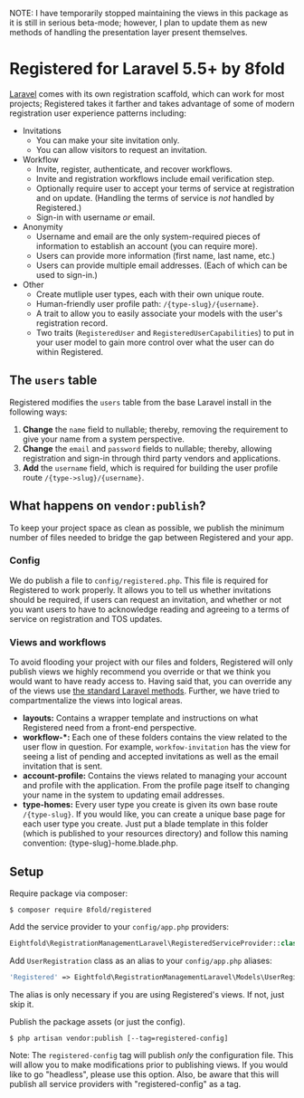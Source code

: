 NOTE: I have temporarily stopped maintaining the views in this package as it is still in serious beta-mode; however, I plan to update them as new methods of handling the presentation layer present themselves.

# Registered for Laravel 5.5+ by 8fold

[Laravel](https://laravel.com) comes with its own registration scaffold, which can work for most projects; Registered takes it farther and takes advantage of some of modern registration user experience patterns including:

- Invitations
  - You can make your site invitation only.
  - You can allow visitors to request an invitation.
- Workflow
  - Invite, register, authenticate, and recover workflows.
  - Invite and registration workflows include email verification step.
  - Optionally require user to accept your terms of service at registration and on update. (Handling the terms of service is *not* handled by Registered.)
  - Sign-in with username *or* email.
- Anonymity
  - Username and email are the only system-required pieces of information to establish an account (you can require more).
  - Users can provide more information (first name, last name, etc.)
  - Users can provide multiple email addresses. (Each of which can be used to sign-in.)
- Other
  - Create mutliple user types, each with their own unique route.
  - Human-friendly user profile path: `/{type-slug}/{username}`.
  - A trait to allow you to easily associate your models with the user's registration record.
  - Two traits (`RegisteredUser` and `RegisteredUserCapabilities`) to put in your user model to gain more control over what the user can do within Registered.

## The `users` table

Registered modifies the `users` table from the base Laravel install in the following ways:

1. **Change** the `name` field to nullable; thereby, removing the requirement to give your name from a system perspective.
2. **Change** the `email` and `password` fields to nullable; thereby, allowing registration and sign-in through third party vendors and applications.
3. **Add** the `username` field, which is required for building the user profile route `/{type->slug}/{username}`.

## What happens on `vendor:publish`?

To keep your project space as clean as possible, we publish the minimum number of files needed to bridge the gap between Registered and your app.

### Config

We do publish a file to `config/registered.php`. This file is required for Registered to work properly. It allows you to tell us whether invitations should be required, if users can request an invitation, and whether or not you want users to have to acknowledge reading and agreeing to a terms of service on registration and TOS updates.

### Views and workflows

To avoid flooding your project with our files and folders, Registered will only publish views we highly recommend you override or that we think you would want to have ready access to. Having said that, you can override any of the views use [the standard Laravel methods](https://laravel.com/docs/5.5/packages#views). Further, we have tried to compartmentalize the views into logical areas.

- **layouts:** Contains a wrapper template and instructions on what Registered need from a front-end perspective.
- **workflow-*:** Each one of these folders contains the view related to the user flow in question. For example, `workfow-invitation` has the view for seeing a list of pending and accepted invitations as well as the email invitation that is sent.
- **account-profile:** Contains the views related to managing your account and profile with the application. From the profile page itself to changing your name in the system to updating email addresses.
- **type-homes:** Every user type you create is given its own base route `/{type-slug}`. If you would like, you can create a unique base page for each user type you create. Just put a blade template in this folder (which is published to your resources directory) and follow this naming convention: {type-slug}-home.blade.php.

## Setup

Require package via composer:

```
$ composer require 8fold/registered
```

Add the service provider to your `config/app.php` providers:

```php
Eightfold\RegistrationManagementLaravel\RegisteredServiceProvider::class
```

Add `UserRegistration` class as an alias to your `config/app.php` aliases:

```php
'Registered' => Eightfold\RegistrationManagementLaravel\Models\UserRegistration::class
```

The alias is only necessary if you are using Registered's views. If not, just skip it.

Publish the package assets (or just the config).

```
$ php artisan vendor:publish [--tag=registered-config]
```

Note: The `registered-config` tag will publish *only* the configuration file. This will allow you to make modifications prior to publishing views. If you would like to go "headless", please use this option. Also, be aware that this will publish all service providers with "registered-config" as a tag.

